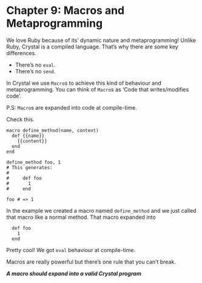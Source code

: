 # Chapter 9: Macros and Metaprogramming

We love Ruby because of its’ dynamic nature and metaprogramming! Unlike Ruby, Crystal is a compiled language. That’s why there are some key differences.

* There’s no `eval`.
* There’s no `send`.

In Crystal we use `Macro`s to achieve this kind of behaviour and metaprogramming. You can think of `Macro`s as ‘Code that writes/modifies code’.

P.S: `Macro`s are expanded into code at compile-time.

Check this.

```text
macro define_method(name, content)
  def {{name}}
    {{content}}
  end
end

define_method foo, 1
# This generates:
#
#     def foo
#       1
#     end

foo # => 1
```

In the example we created a macro named `define_method` and we just called that macro like a normal method. That macro expanded into

```text
  def foo
    1
  end
```

Pretty cool! We got `eval` behaviour at compile-time.

Macros are really powerful but there’s one rule that you can’t break.

_**A macro should expand into a valid Crystal program**_

